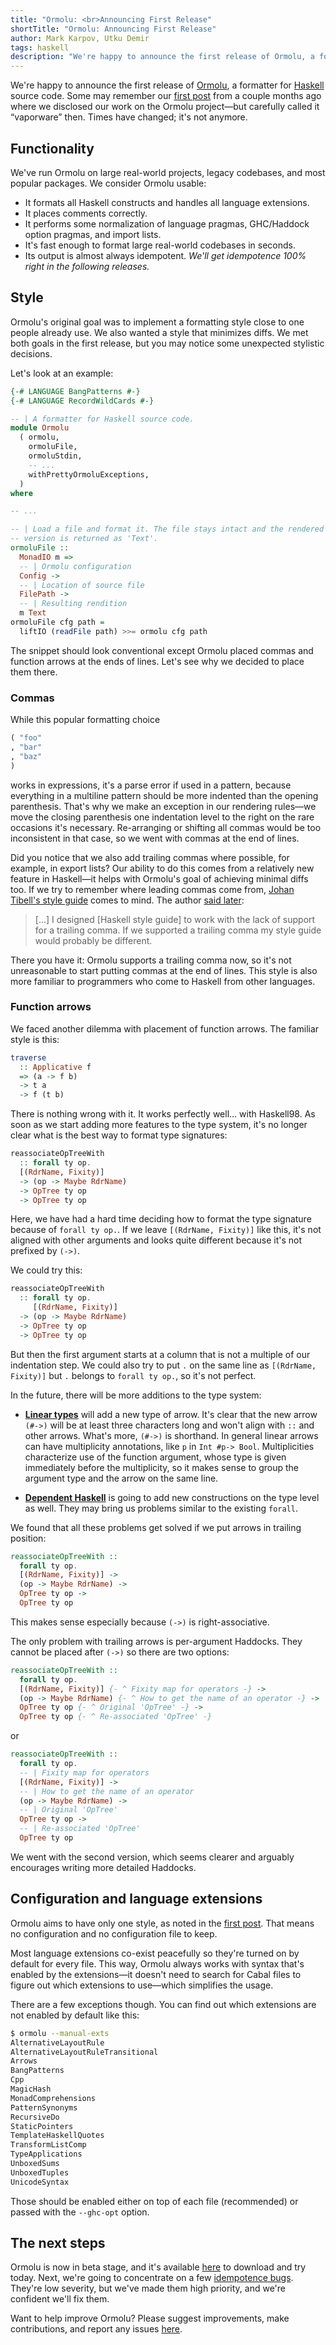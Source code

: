 ```yaml
---
title: "Ormolu: <br>Announcing First Release"
shortTitle: "Ormolu: Announcing First Release"
author: Mark Karpov, Utku Demir
tags: haskell
description: "We're happy to announce the first release of Ormolu, a formatter for Haskell source code."
---
```


We're happy to announce the first release of [Ormolu][ormolu-hackage], a
formatter for [Haskell][haskell_wiki_intro] source code. Some may remember our [first
post][first-post] from a couple months ago where we disclosed our 
work on the Ormolu project—but carefully called it “vaporware” then.
Times have changed; it's not anymore.

## Functionality

We've run Ormolu on large real-world projects, legacy codebases, and most
popular packages. We consider Ormolu usable:

* It formats all Haskell constructs and handles all language extensions.
* It places comments correctly.
* It performs some normalization of language pragmas, GHC/Haddock option
  pragmas, and import lists.
* It's fast enough to format large real-world codebases in seconds.
* Its output is almost always idempotent. _We'll get idempotence 100% right in the following releases._

## Style

Ormolu's original goal was to implement a formatting style close to 
one people already use. We also wanted a style that minimizes diffs. 
We met both goals in the first release, but you may notice
some unexpected stylistic decisions.

Let's look at an example:

```haskell
{-# LANGUAGE BangPatterns #-}
{-# LANGUAGE RecordWildCards #-}

-- | A formatter for Haskell source code.
module Ormolu
  ( ormolu,
    ormoluFile,
    ormoluStdin,
    -- ...
    withPrettyOrmoluExceptions,
  )
where

-- ...

-- | Load a file and format it. The file stays intact and the rendered
-- version is returned as 'Text'.
ormoluFile ::
  MonadIO m =>
  -- | Ormolu configuration
  Config ->
  -- | Location of source file
  FilePath ->
  -- | Resulting rendition
  m Text
ormoluFile cfg path =
  liftIO (readFile path) >>= ormolu cfg path
```

The snippet should look conventional except Ormolu placed commas and
function arrows at the ends of lines. Let's see why we
decided to place them there.

### Commas

While this popular formatting choice

```haskell
( "foo"
, "bar"
, "baz"
)
```

works in expressions, it's a parse error if used in a pattern, because
everything in a multiline pattern should be more indented than the opening
parenthesis. That's why we make an exception in our rendering rules—we move
the closing parenthesis one indentation level to the right on the rare occasions 
it's necessary. Re-arranging or shifting all commas would be too inconsistent in that
case, so we went with commas at the end of lines.

Did you notice that we also add trailing commas where
possible, for example, in export lists? Our ability to do this comes from a
relatively new feature in Haskell—it helps with Ormolu's goal of achieving
minimal diffs too. If we try to remember where leading commas come from, [Johan
Tibell's style guide][tibell-style-guide] comes to mind. The author [said
later][tibell-trailing]:

> […] I designed [Haskell style guide] to work with the lack of support for
> a trailing comma. If we supported a trailing comma my style guide would
> probably be different.

There you have it: Ormolu supports a trailing comma now, so it's not unreasonable to
start putting commas at the end of lines. This style is also more familiar
to programmers who come to Haskell from other languages.

### Function arrows

We faced another dilemma with placement of function arrows. The familiar
style is this:

```haskell
traverse
  :: Applicative f
  => (a -> f b)
  -> t a
  -> f (t b)
```

There is nothing wrong with it. It works perfectly well… with Haskell98. As
soon as we start adding more features to the type system, it's no longer
clear what is the best way to format type signatures:

```haskell
reassociateOpTreeWith
  :: forall ty op.
  [(RdrName, Fixity)]
  -> (op -> Maybe RdrName)
  -> OpTree ty op
  -> OpTree ty op
```

Here, we have had a hard time deciding how to format the type signature
because of `forall ty op.`. If we leave `[(RdrName, Fixity)]` like this,
it's not aligned with other arguments and looks quite different because it's
not prefixed by `(->)`.

We could try this:

```haskell
reassociateOpTreeWith
  :: forall ty op.
     [(RdrName, Fixity)]
  -> (op -> Maybe RdrName)
  -> OpTree ty op
  -> OpTree ty op
```

But then the first argument starts at a column that is not a multiple of our
indentation step. We could also try to put `.` on the same line as
`[(RdrName, Fixity)]` but `.` belongs to `forall ty op.`, so it's not
perfect.

In the future, there will be more additions to the type system:

* **[Linear types][linear-types]** will add a new type of arrow. It's clear that
  the new arrow `(#->)` will be at least three characters long and won't
  align with `::` and other arrows. What's more, `(#->)` is shorthand.
  In general linear arrows can have multiplicity annotations, like `p` in `Int #p-> Bool`.
  Multiplicities characterize use of the function argument, whose type is given immediately before the multiplicity, so it makes sense to group the argument type and the arrow on the same line.

* **[Dependent Haskell][dependent-haskell]** is going to add new constructions
  on the type level as well. They may bring us problems similar to the
  existing `forall`.

We found that all these problems get solved if we put arrows in trailing
position:

```haskell
reassociateOpTreeWith ::
  forall ty op.
  [(RdrName, Fixity)] ->
  (op -> Maybe RdrName) ->
  OpTree ty op ->
  OpTree ty op
```

This makes sense especially because `(->)` is right-associative.

The only problem with trailing arrows is per-argument Haddocks. They cannot
be placed after `(->)` so there are two options:

```haskell
reassociateOpTreeWith ::
  forall ty op.
  [(RdrName, Fixity)] {- ^ Fixity map for operators -} ->
  (op -> Maybe RdrName) {- ^ How to get the name of an operator -} ->
  OpTree ty op {- ^ Original 'OpTree' -} ->
  OpTree ty op {- ^ Re-associated 'OpTree' -}
```

or

```haskell
reassociateOpTreeWith ::
  forall ty op.
  -- | Fixity map for operators
  [(RdrName, Fixity)] ->
  -- | How to get the name of an operator
  (op -> Maybe RdrName) ->
  -- | Original 'OpTree'
  OpTree ty op ->
  -- | Re-associated 'OpTree'
  OpTree ty op
```

We went with the second version, which seems clearer and arguably encourages
writing more detailed Haddocks.

## Configuration and language extensions

Ormolu aims to have only one style, as noted in the [first
post][first-post]. That means no configuration and no configuration
file to keep.

Most language extensions co-exist peacefully so
they're turned on by default for every file. This way, Ormolu always works
with syntax that's enabled by the extensions—it doesn't need to search for
Cabal files to figure out which extensions to use—which simplifies the
usage.

There are a few exceptions though. You can find out which extensions are not
enabled by default like this:

```bash
$ ormolu --manual-exts
AlternativeLayoutRule
AlternativeLayoutRuleTransitional
Arrows
BangPatterns
Cpp
MagicHash
MonadComprehensions
PatternSynonyms
RecursiveDo
StaticPointers
TemplateHaskellQuotes
TransformListComp
TypeApplications
UnboxedSums
UnboxedTuples
UnicodeSyntax
```

Those should be enabled either on top of each file (recommended) or passed
with the `--ghc-opt` option.

## The next steps

Ormolu is now in beta stage, and it's available [here][ormolu-hackage] to download and try today. Next, we're going to concentrate on a few [idempotence bugs][idempotence-bugs]. They're low severity, but we've made them high priority, and we're confident we'll fix them.

Want to help improve Ormolu? Please suggest improvements, make contributions, and report any issues [here][report].

[ormolu-hackage]: https://hackage.haskell.org/package/ormolu
[first-post]: https://www.tweag.io/posts/2019-05-27-ormolu.html
[tibell-style-guide]: https://github.com/tibbe/haskell-style-guide/blob/master/haskell-style.md
[tibell-trailing]: https://mail.haskell.org/pipermail/ghc-devs/2014-September/006365.html
[dependent-haskell]: https://gitlab.haskell.org/ghc/ghc/wikis/dependent-haskell
[linear-types]: https://github.com/ghc-proposals/ghc-proposals/pull/111
[idempotence-bugs]: https://github.com/tweag/ormolu/issues?q=is%3Aissue+is%3Aopen+label%3Aidempotence
[report]: https://github.com/tweag/ormolu/issues
[haskell_wiki_intro]: https://wiki.haskell.org/Introduction
